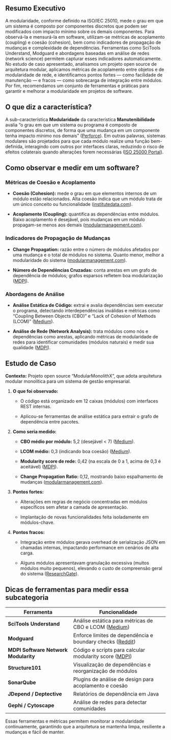 ## Resumo Executivo

A modularidade, conforme definido na ISO/IEC 25010, mede o grau em que um sistema é composto por componentes discretos que podem ser modificados com impacto mínimo sobre os demais componentes. Para observá-la e mensurá-la em software, utilizam-se métricas de acoplamento (coupling) e coesão (cohesion), bem como indicadores de propagação de mudanças e complexidade de dependências. Ferramentas como SciTools Understand, Modguard e abordagens baseadas em análise de redes (network science) permitem capturar esses indicadores automaticamente. No estudo de caso apresentado, analisamos um projeto open source de arquitetura modular, aplicamos métricas de acoplamento entre objetos e de modularidade de rede, e identificamos pontos fortes — como facilidade de manutenção — e fracos — como sobrecarga de integração entre módulos. Por fim, recomendamos um conjunto de ferramentas e práticas para garantir e melhorar a modularidade em projetos de software.

## O que diz a característica?

A sub-característica **Modularidade** da característica **Manutenibilidade** avalia “o grau em que um sistema ou programa é composto de componentes discretos, de forma que uma mudança em um componente tenha impacto mínimo nos demais” ([Perforce](https://www.perforce.com/blog/qac/what-is-iso-25010?utm_source=chatgpt.com "What Is ISO 25010? | Perforce Software")). Em outras palavras, sistemas modulares são projetados para que cada módulo realize uma função bem-definida, interagindo com outros por interfaces claras, reduzindo o risco de efeitos colaterais quando alterações forem necessárias ([ISO 25000 Portal](https://www.iso25000.com/index.php/en/iso-25000-standards/iso-25010?limit=3&start=6&utm_source=chatgpt.com "ISO 25010 - ISO/IEC 25000")).

## Como observar e medir em um software?

### Métricas de Coesão e Acoplamento

- **Coesão (Cohesion):** mede o grau em que elementos internos de um módulo estão relacionados. Alta coesão indica que um módulo trata de um único conceito ou funcionalidade ([institutedata.com](https://www.institutedata.com/us/blog/modularity-in-software-engineering/?utm_source=chatgpt.com "What is Modularity in Software Engineering | Institute of Data")).
    
- **Acoplamento (Coupling):** quantifica as dependências entre módulos. Baixo acoplamento é desejável, pois mudanças em um módulo propagam-se menos aos demais ([modularmanagement.com](https://www.modularmanagement.com/blog/software-modularity?utm_source=chatgpt.com "Software Modularity")).
    

### Indicadores de Propagação de Mudanças

- **Change Propagation:** razão entre o número de módulos afetados por uma mudança e o total de módulos no sistema. Quanto menor, melhor a modularidade do sistema ([modularmanagement.com](https://www.modularmanagement.com/blog/measure-modularity-kpi-for-successful-product-platforms?utm_source=chatgpt.com "Measure Modularity – KPIs for Successful Product Platforms")).
    
- **Número de Dependências Cruzadas:** conta arestas em um grafo de dependência de módulos; grafos esparsos refletem boa modularização ([MDPI](https://www.mdpi.com/1099-4300/21/4/344?utm_source=chatgpt.com "Measuring Software Modularity Based on Software Networks - MDPI")).
    

### Abordagens de Análise

- **Análise Estática de Código:** extrai e avalia dependências sem executar o programa, detectando interdependências inválidas e métricas como “Coupling Between Objects (CBO)” e “Lack of Cohesion of Methods (LCOM)” ([Medium](https://medium.com/ro-engineering-blog/measuring-modularity-45abe4297896?utm_source=chatgpt.com "Measuring Modularity - by Mike Mason - Medium")).
    
- **Análise de Rede (Network Analysis):** trata módulos como nós e dependências como arestas, aplicando métricas de modularidade de redes para identificar comunidades (módulos naturais) e medir sua qualidade ([MDPI](https://www.mdpi.com/1099-4300/21/4/344?utm_source=chatgpt.com "Measuring Software Modularity Based on Software Networks - MDPI")).
    

## Estudo de Caso

**Contexto:** Projeto open source “ModularMonolithX”, que adota arquitetura modular monolítica para um sistema de gestão empresarial.

1. **O que foi observado:**
    
    - O código está organizado em 12 caixas (módulos) com interfaces REST internas.
        
    - Aplicou-se ferramentas de análise estática para extrair o grafo de dependência entre pacotes.
        
2. **Como seria medido:**
    
    - **CBO médio por módulo:** 5,2 (desejável < 7) ([Medium](https://medium.com/better-programming/inside-software-modularity-and-related-metrics-2e5af2b447dc?utm_source=chatgpt.com "How Can We Measure Our Software's Modularity and Dependencies?")).
        
    - **LCOM médio:** 0,3 (indicando boa coesão) ([Medium](https://medium.com/better-programming/inside-software-modularity-and-related-metrics-2e5af2b447dc?utm_source=chatgpt.com "How Can We Measure Our Software's Modularity and Dependencies?")).
        
    - **Modularity score de rede:** 0,42 (na escala de 0 a 1, acima de 0,3 é aceitável) ([MDPI](https://www.mdpi.com/1099-4300/21/4/344?utm_source=chatgpt.com "Measuring Software Modularity Based on Software Networks - MDPI")).
        
    - **Change Propagation Ratio:** 0,12, mostrando baixo espalhamento de mudanças ([modularmanagement.com](https://www.modularmanagement.com/blog/measure-modularity-kpi-for-successful-product-platforms?utm_source=chatgpt.com "Measure Modularity – KPIs for Successful Product Platforms")).
        
3. **Pontos fortes:**
    
    - Alterações em regras de negócio concentradas em módulos específicos sem afetar a camada de apresentação.
        
    - Implantação de novas funcionalidades feita isoladamente em módulos-chave.
        
4. **Pontos fracos:**
    
    - Integração entre módulos gerava overhead de serialização JSON em chamadas internas, impactando performance em cenários de alta carga.
        
    - Alguns módulos apresentavam granulação excessiva (muitos módulos muito pequenos), elevando o custo de compreensão geral do sistema ([ResearchGate](https://www.researchgate.net/publication/280136317_A_Case_Study_on_Implementing_Modularity_in_Software_Development?utm_source=chatgpt.com "A Case Study on Implementing Modularity in Software Development")).
        

## Dicas de ferramentas para medir essa subcategoria

|Ferramenta|Funcionalidade|
|---|---|
|**SciTools Understand**|Análise estática para métricas de CBO e LCOM ([Medium](https://medium.com/ro-engineering-blog/measuring-modularity-45abe4297896?utm_source=chatgpt.com "Measuring Modularity - by Mike Mason - Medium"))|
|**Modguard**|Enforce limites de dependência e boundary checks ([Reddit](https://www.reddit.com/r/Python/comments/1aqtjyx/modguard_a_lightweight_python_tool_for_enforcing/?utm_source=chatgpt.com "Modguard - a lightweight python tool for enforcing modular design"))|
|**MDPI Software Network Modularity**|Código e scripts para calcular modularity score ([MDPI](https://www.mdpi.com/1099-4300/21/4/344?utm_source=chatgpt.com "Measuring Software Modularity Based on Software Networks - MDPI"))|
|**Structure101**|Visualização de dependências e reorganização de módulos|
|**SonarQube**|Plugins de análise de design para acoplamento e coesão|
|**JDepend / Deptective**|Relatórios de dependência em Java|
|**Gephi / Cytoscape**|Análise de redes para detectar comunidades|

Essas ferramentas e métricas permitem monitorar a modularidade continuamente, garantindo que a arquitetura se mantenha limpa, resiliente a mudanças e fácil de manter.